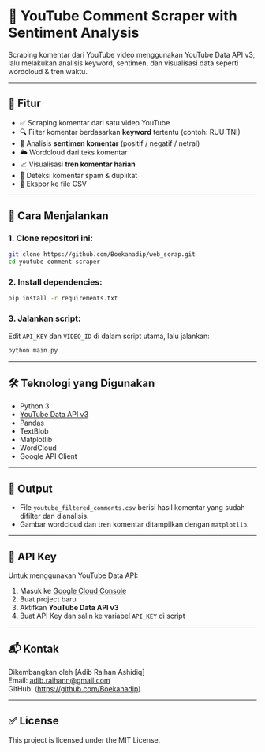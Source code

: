 # 🧠 YouTube Comment Scraper with Sentiment Analysis

Scraping komentar dari YouTube video menggunakan YouTube Data API v3, lalu melakukan analisis keyword, sentimen, dan visualisasi data seperti wordcloud & tren waktu.

---

## 📌 Fitur

- ✅ Scraping komentar dari satu video YouTube
- 🔍 Filter komentar berdasarkan **keyword** tertentu (contoh: RUU TNI)
- 💬 Analisis **sentimen komentar** (positif / negatif / netral)
- 🌥️ Wordcloud dari teks komentar
- 📈 Visualisasi **tren komentar harian**
- 🚫 Deteksi komentar spam & duplikat
- 📁 Ekspor ke file CSV

---

## 🚀 Cara Menjalankan

### 1. Clone repositori ini:
```bash
git clone https://github.com/Boekanadip/web_scrap.git
cd youtube-comment-scraper
```

### 2. Install dependencies:
```bash
pip install -r requirements.txt
```

### 3. Jalankan script:
Edit `API_KEY` dan `VIDEO_ID` di dalam script utama, lalu jalankan:
```bash
python main.py
```

---

## 🛠️ Teknologi yang Digunakan

- Python 3
- [YouTube Data API v3](https://developers.google.com/youtube/v3)
- Pandas
- TextBlob
- Matplotlib
- WordCloud
- Google API Client

---

## 📄 Output

- File `youtube_filtered_comments.csv` berisi hasil komentar yang sudah difilter dan dianalisis.
- Gambar wordcloud dan tren komentar ditampilkan dengan `matplotlib`.

---

## 🔑 API Key

Untuk menggunakan YouTube Data API:
1. Masuk ke [Google Cloud Console](https://console.cloud.google.com/)
2. Buat project baru
3. Aktifkan **YouTube Data API v3**
4. Buat API Key dan salin ke variabel `API_KEY` di script

---

## 📬 Kontak

Dikembangkan oleh [Adib Raihan Ashidiq]  
Email: adib.raihann@gmail.com  
GitHub: (https://github.com/Boekanadip)

---

## ✅ License

This project is licensed under the MIT License.
```

